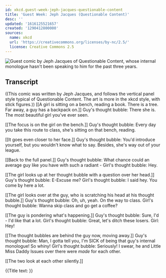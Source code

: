 ```yaml
---
id: xkcd.guest-week-jeph-jacques-questionable-content
title: 'Guest Week: Jeph Jacques (Questionable Content)'
desc: ''
updated: '1616125521657'
created: '1290412800000'
sources:
  name: xkcd
  url: 'https://creativecommons.org/licenses/by-nc/2.5/'
  license: Creative Commons 2.5
---
```

![Guest comic by Jeph Jacques of Questionable Content, whose internal monologue hasn't been speaking to him for the past three years.](https://imgs.xkcd.com/comics/guest_week_jeph_jacques_questionable_content.png)

## Transcript
((This comic was written by Jeph Jacques, and follows the vertical panel style typical of Questionable Content.  The art is more in the xkcd style, with stick figures.))
[[A girl is sitting on a bench, reading a book.  There is a tree.  Far away, a guy has a backpack on.]]
Guy's thought bubble: There she is. The most beautiful girl you've ever seen.

[[The focus is on the girl on the bench.]]
Guy's thought bubble: Every day you take this route to class, she's sitting on that bench, reading.

[[It goes even closer to her face.]]
Guy's thought bubble: You'd introduce yourself, but you wouldn't know what to say. Besides, she's way out of your league.

[[Back to the full panel.]]
Guy's thought bubble: What chance could an average guy like you have with such a radiant -
Girl's thought bubble: Hey.

[[The girl looks up at her thought bubble with a question over her head.]]
Guy's thought bubble: E-Excuse me?
Girl's thought bubble: I said hey.  You come by here a lot.

[[The girl looks over at the guy, who is scratching his head at his thought bubble.]]
Guy's thought bubble: Oh, uh, yeah.  On the way to class.
Girl's thought bubble: Wanna skip class and go get a coffee?

[[The guy is pondering what's happening.]]
Guy's thought bubble: Sure, I'd - I'd like that a lot.
Girl's thought bubble: Great, let's ditch these losers.
Girl: Hey!

[[The thought bubbles are behind the guy now, moving away.]]
Guy's thought bubble: Man, I gotta tell you, I'm SICK of being that guy's internal monologue! So whiny!
Girl's thought bubble: Seriously! I swear, he and Little Miss Daddy Issues over there were _made_ for each other.

[[The two look at each other silently.]]

{{Title text: }}
